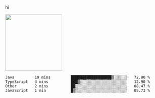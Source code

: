 hi

<img height="180em" src="https://github-readme-stats.vercel.app/api?username=AProductiveNerd&show_icons=true&hide_border=true&&count_private=true&include_all_commits=true" />

<!--START_SECTION:waka-->
```text
Java         19 mins         ██████████████████▒░░░░░░   72.90 % 
TypeScript   3 mins          ███▒░░░░░░░░░░░░░░░░░░░░░   12.90 % 
Other        2 mins          ██░░░░░░░░░░░░░░░░░░░░░░░   08.47 % 
JavaScript   1 min           █▒░░░░░░░░░░░░░░░░░░░░░░░   05.73 % 
```
<!--END_SECTION:waka-->
